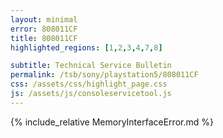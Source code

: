 ```yaml
---
layout: minimal
error: 808011CF
title: 808011CF
highlighted_regions: [1,2,3,4,7,8]

subtitle: Technical Service Bulletin
permalink: /tsb/sony/playstation5/808011CF
css: /assets/css/highlight_page.css
js: /assets/js/consoleservicetool.js
---
```


{% include_relative MemoryInterfaceError.md %}
